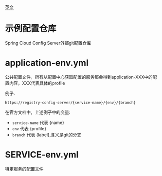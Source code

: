 [英文](README.md)
# 示例配置仓库
Spring Cloud Config Server外部git配置仓库

# application-env.yml
  公共配置文件，所有从配置中心获取配置的服务都会得到application-XXX中的配置内容，XXX代表具体的profile
    
  例子. 
  ```
  https://registry-config-server/{service-name}/{env}/{branch}
  
  ```  
  在官方文档中，上述例子中的变量:  
  * `service-name` 代表 {name}  
  * `env` 代表 {profile}  
  * `branch` 代表 {label},含义是git的分支  
# SERVICE-env.yml
  特定服务的配置文件
  
